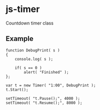 # js-timer
Countdown timer class

## Example
```
function DebugPrint( s )
{
	console.log( s );

	if( s == 0 )
		alert( "Finished" );
};

var t = new Timer( "1:00", DebugPrint );
t.Start();

setTimeout( "t.Pause();", 4000 );
setTimeout( "t.Resume();", 8000 );
```
